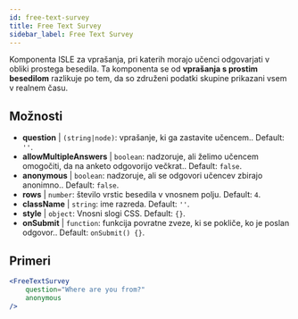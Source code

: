 ```yaml
---
id: free-text-survey 
title: Free Text Survey
sidebar_label: Free Text Survey
---
```


Komponenta ISLE za vprašanja, pri katerih morajo učenci odgovarjati v obliki prostega besedila. Ta komponenta se od **vprašanja s prostim besedilom** razlikuje po tem, da so združeni podatki skupine prikazani vsem v realnem času.

## Možnosti

* __question__ | `(string|node)`: vprašanje, ki ga zastavite učencem.. Default: `''`.
* __allowMultipleAnswers__ | `boolean`: nadzoruje, ali želimo učencem omogočiti, da na anketo odgovorijo večkrat.. Default: `false`.
* __anonymous__ | `boolean`: nadzoruje, ali se odgovori učencev zbirajo anonimno.. Default: `false`.
* __rows__ | `number`: število vrstic besedila v vnosnem polju. Default: `4`.
* __className__ | `string`: ime razreda. Default: `''`.
* __style__ | `object`: Vnosni slogi CSS. Default: `{}`.
* __onSubmit__ | `function`: funkcija povratne zveze, ki se pokliče, ko je poslan odgovor.. Default: `onSubmit() {}`.


## Primeri

```jsx live
<FreeTextSurvey 
    question="Where are you from?"
    anonymous
/>
``` 

